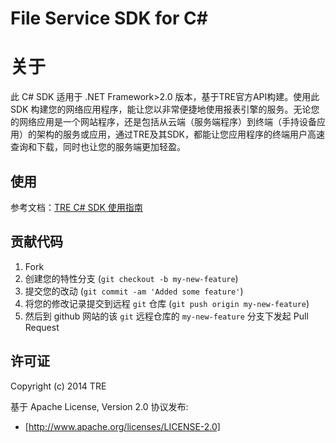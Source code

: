 # File Service SDK for C#  

# 关于
 
此 C# SDK 适用于 .NET Framework>2.0 版本，基于TRE官方API构建。使用此 SDK 构建您的网络应用程序，能让您以非常便捷地使用报表引擎的服务。无论您的网络应用是一个网站程序，还是包括从云端（服务端程序）到终端（手持设备应用）的架构的服务或应用，通过TRE及其SDK，都能让您应用程序的终端用户高速查询和下载，同时也让您的服务端更加轻盈。
 
## 使用
 
参考文档：[TRE C# SDK 使用指南](https://github.com/zollty/tre-csharp-sdk/tree/master/Docs/README.md)
 
## 贡献代码

1. Fork
2. 创建您的特性分支 (`git checkout -b my-new-feature`)
3. 提交您的改动 (`git commit -am 'Added some feature'`)
4. 将您的修改记录提交到远程 `git` 仓库 (`git push origin my-new-feature`)
5. 然后到 github 网站的该 `git` 远程仓库的 `my-new-feature` 分支下发起 Pull Request

## 许可证

Copyright (c) 2014 TRE

基于 Apache License, Version 2.0 协议发布:

* [http://www.apache.org/licenses/LICENSE-2.0]
